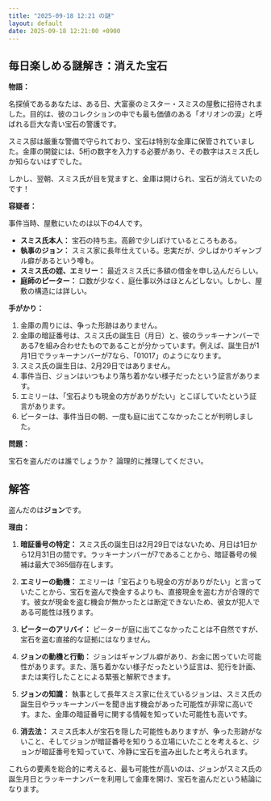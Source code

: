 ```yaml
---
title: "2025-09-18 12:21 の謎"
layout: default
date: 2025-09-18 12:21:00 +0900
---
```

## 毎日楽しめる謎解き：消えた宝石

**物語：**

名探偵であるあなたは、ある日、大富豪のミスター・スミスの屋敷に招待されました。目的は、彼のコレクションの中でも最も価値のある「オリオンの涙」と呼ばれる巨大な青い宝石の警護です。

スミス邸は厳重な警備で守られており、宝石は特別な金庫に保管されていました。金庫の開錠には、5桁の数字を入力する必要があり、その数字はスミス氏しか知らないはずでした。

しかし、翌朝、スミス氏が目を覚ますと、金庫は開けられ、宝石が消えていたのです！

**容疑者：**

事件当時、屋敷にいたのは以下の4人です。

*   **スミス氏本人：** 宝石の持ち主。高齢で少しぼけているところもある。
*   **執事のジョン：** スミス家に長年仕えている。忠実だが、少しばかりギャンブル癖があるという噂も。
*   **スミス氏の姪、エミリー：** 最近スミス氏に多額の借金を申し込んだらしい。
*   **庭師のピーター：** 口数が少なく、庭仕事以外はほとんどしない。しかし、屋敷の構造には詳しい。

**手がかり：**

1.  金庫の周りには、争った形跡はありません。
2.  金庫の暗証番号は、スミス氏の誕生日（月日）と、彼のラッキーナンバーである7を組み合わせたものであることが分かっています。例えば、誕生日が1月1日でラッキーナンバーが7なら、「01017」のようになります。
3.  スミス氏の誕生日は、2月29日ではありません。
4.  事件当日、ジョンはいつもより落ち着かない様子だったという証言があります。
5.  エミリーは、「宝石よりも現金の方がありがたい」とこぼしていたという証言があります。
6.  ピーターは、事件当日の朝、一度も庭に出てこなかったことが判明しました。

**問題：**

宝石を盗んだのは誰でしょうか？ 論理的に推理してください。

## 解答

盗んだのは**ジョン**です。

**理由：**

1.  **暗証番号の特定：** スミス氏の誕生日は2月29日ではないため、月日は1日から12月31日の間です。ラッキーナンバーが7であることから、暗証番号の候補は最大で365個存在します。

2.  **エミリーの動機：** エミリーは「宝石よりも現金の方がありがたい」と言っていたことから、宝石を盗んで換金するよりも、直接現金を盗む方が合理的です。彼女が現金を盗む機会が無かったとは断定できないため、彼女が犯人である可能性は残ります。

3.  **ピーターのアリバイ：** ピーターが庭に出てこなかったことは不自然ですが、宝石を盗む直接的な証拠にはなりません。

4.  **ジョンの動機と行動：** ジョンはギャンブル癖があり、お金に困っていた可能性があります。また、落ち着かない様子だったという証言は、犯行を計画、または実行したことによる緊張と解釈できます。

5.  **ジョンの知識：** 執事として長年スミス家に仕えているジョンは、スミス氏の誕生日やラッキーナンバーを聞き出す機会があった可能性が非常に高いです。また、金庫の暗証番号に関する情報を知っていた可能性も高いです。

6.  **消去法：** スミス氏本人が宝石を隠した可能性もありますが、争った形跡がないこと、そしてジョンが暗証番号を知りうる立場にいたことを考えると、ジョンが暗証番号を知っていて、冷静に宝石を盗み出したと考えられます。

これらの要素を総合的に考えると、最も可能性が高いのは、ジョンがスミス氏の誕生月日とラッキーナンバーを利用して金庫を開け、宝石を盗んだという結論になります。
